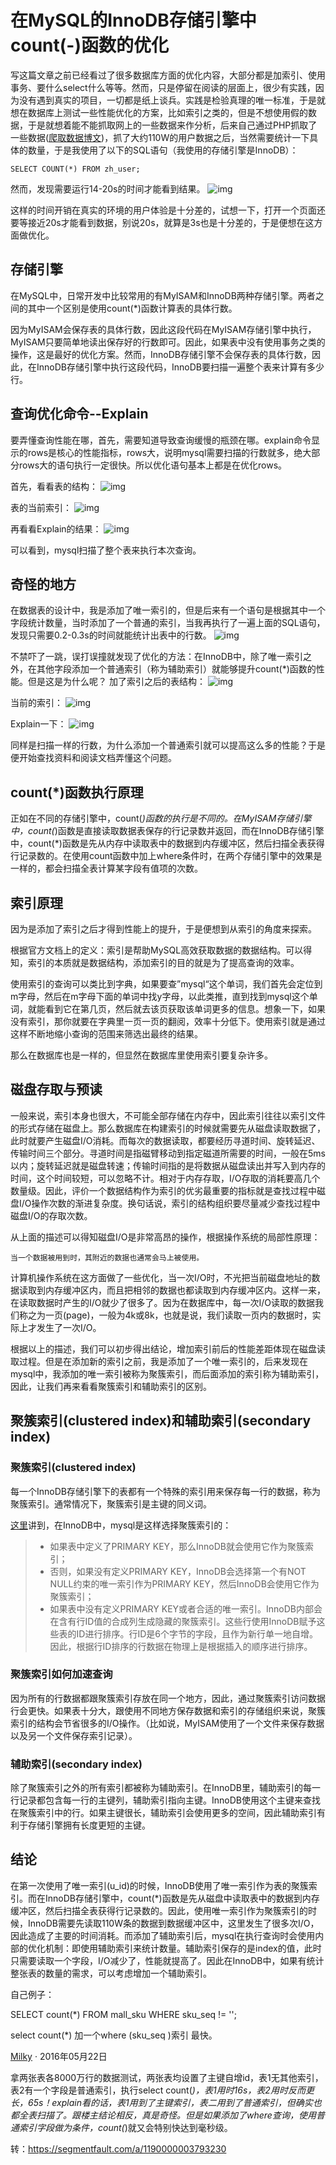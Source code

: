 # 在MySQL的InnoDB存储引擎中count(-)函数的优化

写这篇文章之前已经看过了很多数据库方面的优化内容，大部分都是加索引、使用事务、要什么select什么等等。然而，只是停留在阅读的层面上，很少有实践，因为没有遇到真实的项目，一切都是纸上谈兵。实践是检验真理的唯一标准，于是就想在数据库上测试一些性能优化的方案，比如索引之类的，但是不想使用假的数据，于是就想着能不能抓取网上的一些数据来作分析，后来自己通过PHP抓取了一些数据([爬取数据博文](http://segmentfault.com/a/1190000003801002))，抓了大约110W的用户数据之后，当然需要统计一下具体的数量，于是我使用了以下的SQL语句（我使用的存储引擎是InnoDB）：

```
SELECT COUNT(*) FROM zh_user;
```

然而，发现需要运行14-20s的时间才能看到结果。
![img](image-201710200921/bVp4WB.png)

这样的时间开销在真实的环境的用户体验是十分差的，试想一下，打开一个页面还要等接近20s才能看到数据，别说20s，就算是3s也是十分差的，于是便想在这方面做优化。

## 存储引擎

在MySQL中，日常开发中比较常用的有MyISAM和InnoDB两种存储引擎。两者之间的其中一个区别是使用count(*)函数计算表的具体行数。

因为MyISAM会保存表的具体行数，因此这段代码在MyISAM存储引擎中执行，MyISAM只要简单地读出保存好的行数即可。因此，如果表中没有使用事务之类的操作，这是最好的优化方案。然而，InnoDB存储引擎不会保存表的具体行数，因此，在InnoDB存储引擎中执行这段代码，InnoDB要扫描一遍整个表来计算有多少行。

## 查询优化命令--Explain

要弄懂查询性能在哪，首先，需要知道导致查询缓慢的瓶颈在哪。explain命令显示的rows是核心的性能指标，rows大，说明mysql需要扫描的行数就多，绝大部分rows大的语句执行一定很快。所以优化语句基本上都是在优化rows。

首先，看看表的结构：
![img](image-201710200921/bVp6Et.png)

表的当前索引：
![img](image-201710200921/bVp6Eu.png)

再看看Explain的结果：
![img](image-201710200921/bVp4WV.png)

可以看到，mysql扫描了整个表来执行本次查询。

## 奇怪的地方

在数据表的设计中，我是添加了唯一索引的，但是后来有一个语句是根据其中一个字段统计数量，当时添加了一个普通的索引，当我再执行了一遍上面的SQL语句，发现只需要0.2-0.3s的时间就能统计出表中的行数。
![img](image-201710200921/bVp4WY.png)

不禁吓了一跳，误打误撞就发现了优化的方法：在InnoDB中，除了唯一索引之外，在其他字段添加一个普通索引（称为辅助索引）就能够提升count(*)函数的性能。但是这是为什么呢？
加了索引之后的表结构：
![img](image-201710200921/bVp6Ew.png)

当前的索引：
![img](image-201710200921/bVp6Ey.png)

Explain一下：
![img](image-201710200921/bVp4W4.png)

同样是扫描一样的行数，为什么添加一个普通索引就可以提高这么多的性能？于是便开始查找资料和阅读文档弄懂这个问题。

## count(*)函数执行原理

正如在不同的存储引擎中，count(*)函数的执行是不同的。在MyISAM存储引擎中，count(*)函数是直接读取数据表保存的行记录数并返回，而在InnoDB存储引擎中，count(*)函数是先从内存中读取表中的数据到内存缓冲区，然后扫描全表获得行记录数的。在使用count函数中加上where条件时，在两个存储引擎中的效果是一样的，都会扫描全表计算某字段有值项的次数。

## 索引原理

因为是添加了索引之后才得到性能上的提升，于是便想到从索引的角度来探索。

根据官方文档上的定义：索引是帮助MySQL高效获取数据的数据结构。可以得知，索引的本质就是数据结构，添加索引的目的就是为了提高查询的效率。

使用索引的查询可以类比到字典，如果要查”mysql“这个单词，我们首先会定位到m字母，然后在m字母下面的单词中找y字母，以此类推，直到找到mysql这个单词，就能看到它在第几页，然后就去该页获取该单词更多的信息。想象一下，如果没有索引，那你就要在字典里一页一页的翻阅，效率十分低下。使用索引就是通过这样不断地缩小查询的范围来筛选出最终的结果。

那么在数据库也是一样的，但显然在数据库里使用索引要复杂许多。

## 磁盘存取与预读

一般来说，索引本身也很大，不可能全部存储在内存中，因此索引往往以索引文件的形式存储在磁盘上。那么数据库在构建索引的时候就需要先从磁盘读取数据了，此时就要产生磁盘I/O消耗。而每次的数据读取，都要经历寻道时间、旋转延迟、传输时间三个部分。寻道时间是指磁臂移动到指定磁道所需要的时间，一般在5ms以内；旋转延迟就是磁盘转速；传输时间指的是将数据从磁盘读出并写入到内存的时间，这个时间较短，可以忽略不计。相对于内存存取，I/O存取的消耗要高几个数量级。因此，评价一个数据结构作为索引的优劣最重要的指标就是查找过程中磁盘I/O操作次数的渐进复杂度。换句话说，索引的结构组织要尽量减少查找过程中磁盘I/O的存取次数。

从上面的描述可以得知磁盘I/O是非常高昂的操作，根据操作系统的局部性原理：

```
当一个数据被用到时，其附近的数据也通常会马上被使用。

```

计算机操作系统在这方面做了一些优化，当一次I/O时，不光把当前磁盘地址的数据读取到内存缓冲区内，而且把相邻的数据也都读取到内存缓冲区内。这样一来，在读取数据时产生的I/O就少了很多了。因为在数据库中，每一次I/O读取的数据我们称之为一页(page)，一般为4k或8k，也就是说，我们读取一页内的数据时，实际上才发生了一次I/O。

根据以上的描述，我们可以初步得出结论，增加索引前后的性能差距体现在磁盘读取过程。但是在添加新的索引之前，我是添加了一个唯一索引的，后来发现在mysql中，我添加的唯一索引被称为聚簇索引，而后面添加的索引称为辅助索引，因此，让我们再来看看聚簇索引和辅助索引的区别。

## 聚簇索引(clustered index)和辅助索引(secondary index)

### 聚簇索引(clustered index)

每一个InnoDB存储引擎下的表都有一个特殊的索引用来保存每一行的数据，称为聚簇索引。通常情况下，聚簇索引是主键的同义词。

[这里](https://dev.mysql.com/doc/refman/5.7/en/innodb-index-types.html)讲到，在InnoDB中，mysql是这样选择聚簇索引的：

> - 如果表中定义了PRIMARY KEY，那么InnoDB就会使用它作为聚簇索引；
> - 否则，如果没有定义PRIMARY KEY，InnoDB会选择第一个有NOT NULL约束的唯一索引作为PRIMARY KEY，然后InnoDB会使用它作为聚簇索引；
> - 如果表中没有定义PRIMARY KEY或者合适的唯一索引。InnoDB内部会在含有行ID值的合成列生成隐藏的聚簇索引。这些行使用InnoDB赋予这些表的ID进行排序。行ID是6个字节的字段，且作为新行单一地自增。因此，根据行ID排序的行数据在物理上是根据插入的顺序进行排序。

### 聚簇索引如何加速查询

因为所有的行数据都跟聚簇索引存放在同一个地方，因此，通过聚簇索引访问数据行会更快。如果表十分大，跟使用不同地方保存数据和索引的存储组织来说，聚簇索引的结构会节省很多的I/O操作。（比如说，MyISAM使用了一个文件来保存数据以及另一个文件保存索引记录）。

### 辅助索引(secondary index)

除了聚簇索引之外的所有索引都被称为辅助索引。在InnoDB里，辅助索引的每一行记录都包含每一行的主键列，辅助索引指向主键。InnoDB使用这个主键来查找在聚簇索引中的行。如果主键很长，辅助索引会使用更多的空间，因此辅助索引有利于存储引擎拥有长度更短的主键。

## 结论

在第一次使用了唯一索引(u_id)的时候，InnoDB使用了唯一索引作为表的聚簇索引。而在InnoDB存储引擎中，count(*)函数是先从磁盘中读取表中的数据到内存缓冲区，然后扫描全表获得行记录数的。因此，使用唯一索引作为聚簇索引的时候，InnoDB需要先读取110W条的数据到数据缓冲区中，这里发生了很多次I/O，因此造成了主要的时间消耗。而添加了辅助索引后，mysql在执行查询时会使用内部的优化机制：即使用辅助索引来统计数量。辅助索引保存的是index的值，此时只需要读取一个字段，I/O减少了，性能就提高了。因此在InnoDB中，如果有统计整张表的数量的需求，可以考虑增加一个辅助索引。

自己例子：

 

SELECT count(*) FROM mall_sku WHERE sku_seq != '';

select  count(*)  加一个where  (sku_seq )索引    最快。 

[Milky](https://segmentfault.com/u/milky) · 2016年05月22日

拿两张表各8000万行的数据测试，两张表均设置了主键自增id，表1无其他索引，表2有一个字段是普通索引，执行select count(*)，表1用时16s，表2用时反而更长，65s！explain看的话，表1用到了主键索引，表二用到了普通索引，但确实也都全表扫描了。跟楼主结论相反，真是奇怪。但是如果添加了where查询，使用普通索引字段做为条件，count(*)就又会特别快达到毫秒级。

转：https://segmentfault.com/a/1190000003793230